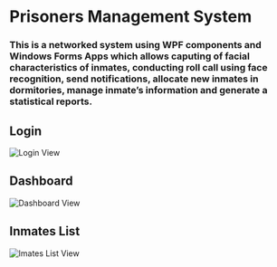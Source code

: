 # Prisoners Management System
### This is a networked system using WPF components and Windows Forms Apps which allows caputing of facial characteristics of inmates, conducting roll call using face recognition, send notifications, allocate new inmates in dormitories, manage inmate’s information and generate a statistical reports. 

## Login

![Login View](https://github.com/HD-MWALE/Prisoners-Management-System/assets/91477535/360c3097-a29d-4fd3-b03e-1947f859de61)

## Dashboard

![Dashboard View](https://github.com/HD-MWALE/Prisoners-Management-System/assets/91477535/0473de58-7061-4f85-8347-308e360707a0)

## Inmates List

![Imates List View](https://github.com/HD-MWALE/Prisoners-Management-System/assets/91477535/9ff17fd6-8430-40f7-9a6f-5feffd7cc157)

